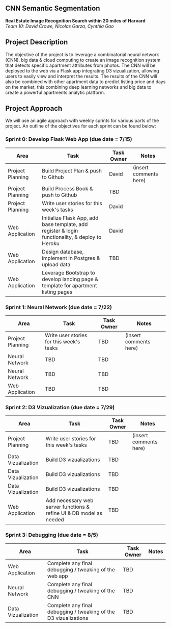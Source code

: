 ## CNN Semantic Segmentation
**Real Estate Image Recognition Search within 20 miles of Harvard**  
*Team 10: David Crowe, Nicolas Garza, Cynthia Gao*

## Project Description
The objective of the project is to leverage a combinatorial neural network (CNN), big data & cloud computing to create an image recognition system that detects specific apartment attributes from photos. The CNN will be deployed to the web via a Flask app integrating D3 vizualization, allowing users to easily view and interpret the results. The results of the CNN will also be combined with other apartment data to predict listing price and days on the market, this combining deep learning networks and big data to create a powerful apartments analytic platform.  



## Project Approach
We will use an agile approach with weekly sprints for various parts of the project. An outline of the objectives for each sprint can be found below:

### Sprint 0: Develop Flask Web App (due date = 7/15)

| Area | Task | Task Owner | Notes |
| ---- | ---- | ---------- | ----- |
| Project Planning | Build Project Plan & push to Github | David | (insert comments here) |
| Project Planning | Build Process Book & push to Github | TBD |  |
| Project Planning | Write user stories for this week's tasks | David |  |
| Web Application | Initialize Flask App, add base template, add register & login functionality, & deploy to Heroku | David |  |
| Web Application | Design database, implement in Postgres & upload data | TBD | |
| Web Application | Leverage Bootstrap to develop landing page & template for apartment listing pages | |


### Sprint 1: Neural Network (due date = 7/22)

| Area | Task | Task Owner | Notes |
| ---- | ---- | ---------- | ----- |
| Project Planning | Write user stories for this week's tasks | TBD | (insert comments here) |
| Neural Network | TBD | TBD | |
| Neural Network | TBD | TBD | |
| Web Application | TBD | TBD | |



### Sprint 2: D3 Vizualization (due date = 7/29)

| Area | Task | Task Owner | Notes |
| ---- | ---- | ---------- | ----- |
| Project Planning | Write user stories for this week's tasks | TBD | (insert comments here) |
| Data Vizualization | Build D3 vizualizations | TBD | |
| Data Vizualization | Build D3 vizualizations | TBD | |
| Data Vizualization | Build D3 vizualizations | TBD | |
| Web Application | Add necessary web server functions & refine UI & DB model as needed | TBD | |



### Sprint 3: Debugging (due date = 8/5)

| Area | Task | Task Owner | Notes |
| ---- | ---- | ---------- | ----- |
| Web Application | Complete any final debugging / tweaking of the web app | TBD | |
| Neural Network | Complete any final debugging / tweaking of the CNN | TBD | |
| Data Vizualization | Complete any final debugging / tweaking of the D3 vizualizations | TBD | |



